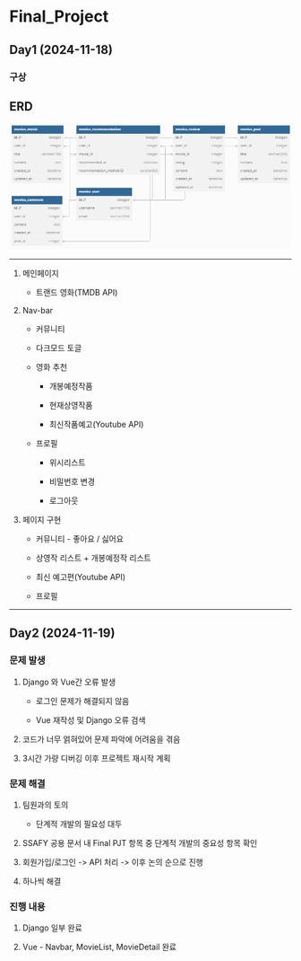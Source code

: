 # Final_Project

## Day1 (2024-11-18)

### 구상
## ERD

![alt text](image.png)

---

1. 메인페이지

    - 트랜드 영화(TMDB API)

2. Nav-bar

    - 커뮤니티

    - 다크모드 토글

    - 영화 추천

        - 개봉예정작품

        - 현재상영작품

        - 최신작품예고(Youtube API)

    - 프로필

        - 위시리스트

        - 비밀번호 변경

        - 로그아웃

3. 페이지 구현

   - 커뮤니티 - 좋아요 / 싫어요

   - 상영작 리스트 + 개봉예정작 리스트

   - 최신 예고편(Youtube API)

   - 프로필

---

## Day2 (2024-11-19)

### 문제 발생

1. Django 와 Vue간 오류 발생

    - 로그인 문제가 해결되지 않음
  
    - Vue 재작성 및 Django 오류 검색

2. 코드가 너무 얽혀있어 문제 파악에 어려움을 겪음

3. 3시간 가량 디버깅 이후 프로젝트 재시작 계획

### 문제 해결

1. 팀원과의 토의
    - 단계적 개발의 필요성 대두
  
2. SSAFY 공용 문서 내 Final PJT 항목 중 단계적 개발의 중요성 항목 확인
   
3. 회원가입/로그인 -> API 처리 -> 이후 논의 순으로 진행

4. 하나씩 해결

### 진행 내용

1. Django 일부 완료

2. Vue - Navbar, MovieList, MovieDetail 완료

